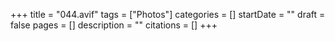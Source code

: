 +++
title = "044.avif"
tags = ["Photos"]
categories = []
startDate = ""
draft = false
pages = []
description = ""
citations = []
+++
